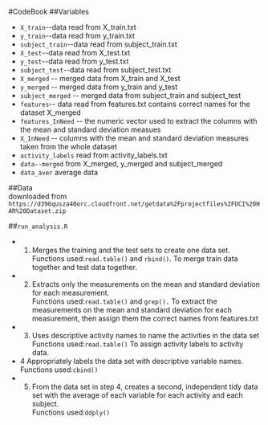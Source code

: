 #CodeBook
##Variables
* `X_train`--data read from X_train.txt
* `y_train`--data read from y_train.txt
* `subject_train`--data read from subject_train.txt
* `X_test`--data read from X_test.txt
* `y_test`--data read from y_test.txt
* `subject_test`--data read from subject_test.txt
* `X_merged` -- merged data from X_train and X_test
* `y_merged` -- merged data from y_train and y_test
* `subject_merged` -- merged data from subject_train and subject_test
* `features`-- data read from features.txt contains correct names for the dataset X_merged
* `features_InNeed` -- the numeric vector used to extract the columns with the mean and standard deviation measues
* `X_InNeed` -- columns with the mean and standard deviation measures taken from the whole dataset
* `activity_labels` read from activity_labels.txt
* `data--merged` from X_merged, y_merged and subject_merged
* `data_aver` average data

##Data<br />
downloaded from `https://d396qusza40orc.cloudfront.net/getdata%2Fprojectfiles%2FUCI%20HAR%20Dataset.zip`

##`run_analysis.R`
* 1. Merges the training and the test sets to create one data set.<br />
  Functions used:`read.table()` and `rbind()`.
  To merge train data together and test data together.
* 2. Extracts only the measurements on the mean and standard deviation for each measurement. <br />
  Functions used:`read.table()` and `grep().`
  To extract the measurements on the mean and standard deviation for each measurement, then assign them the correct names from features.txt
* 3. Uses descriptive activity names to name the activities in the data set<br />
  Functions used:`read.table()`
  To assign activity labels to activity data.
* 4  Appropriately labels the data set with descriptive variable names. <br />
 Functions used:`cbind()`
* 5. From the data set in step 4, creates a second, independent tidy data set with the average of each variable for each activity and each subject.<br />
  Functions used:`ddply()`
